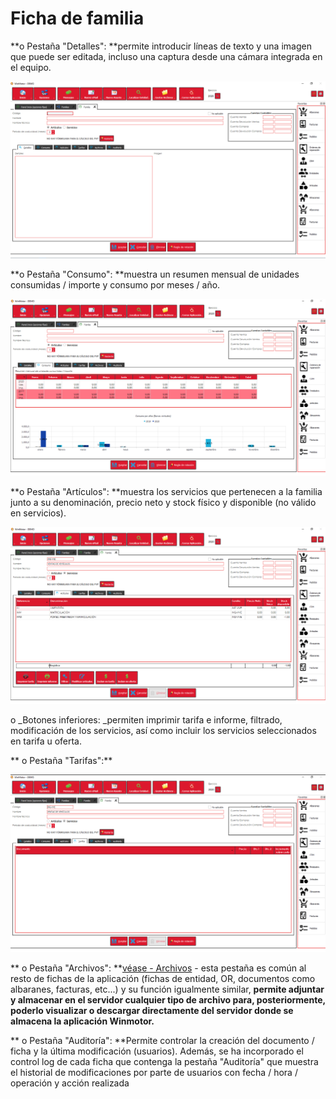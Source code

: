 # Ficha de familia

&#x20;                                **o   Pestaña "Detalles": **permite introducir líneas de texto y una imagen que puede ser editada, incluso una captura desde una cámara integrada en el equipo.

![](<../../../.gitbook/assets/image (523).png>)

&#x20;                                **o   Pestaña "Consumo": **muestra un resumen mensual de unidades consumidas / importe y consumo por meses / año.

![](<../../../.gitbook/assets/image (524).png>)

&#x20;                                **o   Pestaña "Artículos": **muestra los servicios que pertenecen a la familia junto a su denominación, precio neto y stock físico y disponible (no válido en servicios).

![](<../../../.gitbook/assets/image (525).png>)

&#x20;                                                     o _Botones inferiores: _permiten imprimir tarifa e informe, filtrado, modificación de los servicios, así como incluir los servicios seleccionados en tarifa u oferta.

&#x20;                               ** o   Pestaña "Tarifas":**&#x20;

![](<../../../.gitbook/assets/image (526).png>)

**                               o   Pestaña "Archivos": **[véase - Archivos](../articulos/ficha-del-articulo/archivos.md) - esta pestaña es común al resto de fichas de la aplicación (fichas de entidad, OR, documentos como albaranes, facturas, etc...) y su función igualmente similar, **permite adjuntar y almacenar en el servidor cualquier tipo de archivo para, posteriormente, poderlo visualizar o descargar directamente del servidor donde se almacena la aplicación Winmotor.**

**                               o   Pestaña "Auditoría": **Permite controlar la creación del documento / ficha y la última modificación (usuarios). Además, se ha incorporado el control log de cada ficha que contenga la pestaña "Auditoría" que muestra el historial de modificaciones por parte de usuarios con fecha / hora / operación y acción realizada

